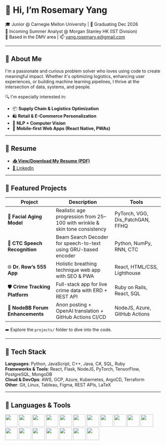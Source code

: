 # 👋 Hi, I’m Rosemary Yang

🎓 Junior @ Carnegie Mellon University | 📅 Graduating Dec 2026  
💼 Incoming Summer Analyst @ Morgan Stanley HK (IST Division)  
📍 Based in the DMV area | 📫 yang.rosemary.e@gmail.com  

---

## 🌟 About Me

I'm a passionate and curious problem solver who loves using code to create meaningful impact. Whether it's optimizing logistics, enhancing user experiences, or building machine learning pipelines, I thrive at the intersection of data, systems, and people.

🔍 I'm especially interested in:
- 📦 **Supply Chain & Logistics Optimization**
- 🛍️ **Retail & E-Commerce Personalization**
- 🧠 **NLP + Computer Vision**
- 📱 **Mobile-first Web Apps (React Native, PWAs)**

---

## 📄 Resume

- **[📥 View/Download My Resume (PDF)](./resume/Rosemary_Yang_Resume.pdf)**
- [🔗 LinkedIn](https://www.linkedin.com/in/rosemary-yang-8297251b3/)

---

## 🧠 Featured Projects

| Project | Description | Tools |
|--------|-------------|-------|
| 🧓 **Facial Aging Model** | Realistic age progression from 25–100 with wrinkle & skin tone consistency | PyTorch, VGG, Dis_PatchGAN, FFHQ |
| 🧠 **CTC Speech Recognition** | Beam Search Decoder for speech-to-text using GRU-based encoder | Python, NumPy, RNN, CTC |
| 🌐 **Dr. Row’s 555 App** | Holistic breathing technique web app with SEO & PWA | React, HTML/CSS, Lighthouse |
| 🛡️ **Crime Tracking Platform** | Full-stack app for live crime data with ERD + REST API | Ruby on Rails, React, SQL |
| 💬 **NodeBB Forum Enhancements** | Anon posting + OpenAI translation + GitHub Actions CI/CD | NodeJS, Azure, GitHub Actions |

➡️ Explore the `projects/` folder to dive into the code.

---

## 🔧 Tech Stack

**Languages**: Python, JavaScript, C++, Java, C#, SQL, Ruby  
**Frameworks & Tools**: React, Flask, NodeJS, PyTorch, TensorFlow, PostgreSQL, MongoDB  
**Cloud & DevOps**: AWS, GCP, Azure, Kubernetes, ArgoCD, Terraform  
**Other**: Git, Linux, Tableau, Figma, REST APIs, LaTeX

---
## 🔧 Languages & Tools

<p align="left">
  <img src="https://cdn.jsdelivr.net/gh/devicons/devicon/icons/python/python-original.svg" width="40" />
  <img src="https://cdn.jsdelivr.net/gh/devicons/devicon/icons/javascript/javascript-original.svg" width="40" />
  <img src="https://cdn.jsdelivr.net/gh/devicons/devicon/icons/react/react-original.svg" width="40" />
  <img src="https://cdn.jsdelivr.net/gh/devicons/devicon/icons/pytorch/pytorch-original.svg" width="40" />
  <img src="https://cdn.jsdelivr.net/gh/devicons/devicon/icons/tensorflow/tensorflow-original.svg" width="40" />
  <img src="https://cdn.jsdelivr.net/gh/devicons/devicon/icons/cplusplus/cplusplus-original.svg" width="40" />
  <img src="https://cdn.jsdelivr.net/gh/devicons/devicon/icons/java/java-original.svg" width="40" />
  <img src="https://cdn.jsdelivr.net/gh/devicons/devicon/icons/ruby/ruby-original.svg" width="40" />
  <img src="https://cdn.jsdelivr.net/gh/devicons/devicon/icons/nodejs/nodejs-original.svg" width="40" />
  <img src="https://cdn.jsdelivr.net/gh/devicons/devicon/icons/html5/html5-original.svg" width="40" />
  <img src="https://cdn.jsdelivr.net/gh/devicons/devicon/icons/css3/css3-original.svg" width="40" />
  <img src="https://cdn.jsdelivr.net/gh/devicons/devicon/icons/postgresql/postgresql-original.svg" width="40" />
  <img src="https://cdn.jsdelivr.net/gh/devicons/devicon/icons/mongodb/mongodb-original.svg" width="40" />
  <img src="https://cdn.jsdelivr.net/gh/devicons/devicon/icons/azure/azure-original.svg" width="40" />
  <img src="https://cdn.jsdelivr.net/gh/devicons/devicon/icons/googlecloud/googlecloud-original.svg" width="40" />
  <img src="https://cdn.jsdelivr.net/gh/devicons/devicon/icons/docker/docker-original.svg" width="40" />
  <img src="https://cdn.jsdelivr.net/gh/devicons/devicon/icons/kubernetes/kubernetes-plain.svg" width="40" />
  <img src="https://cdn.jsdelivr.net/gh/devicons/devicon/icons/git/git-original.svg" width="40" />
</p>